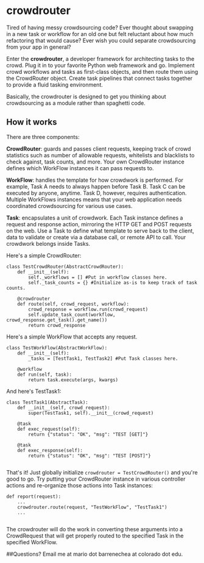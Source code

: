 # crowdrouter
Tired of having messy crowdsourcing code? Ever thought about swapping in a new task or workflow for an old one but felt reluctant about how much refactoring that would cause? Ever wish you could separate crowdsourcing from your app in general?

Enter the **crowdrouter**, a developer framework for architecting tasks to the crowd. Plug it in to your favorite Python web framework and go. Implement crowd workflows and tasks as first-class objects, and then route them using the CrowdRouter object. Create task pipelines that connect tasks together to provide a fluid tasking environment. 

Basically, the crowdrouter is designed to get you thinking about crowdsourcing as a module rather than spaghetti code.

## How it works

There are three components: 

**CrowdRouter**: guards and passes client requests, keeping track of crowd statistics such as number of allowable requests, whitelists and blacklists to check against, task counts, and more. Your own CrowdRouter instance defines which WorkFlow instances it can pass requests to. 

**WorkFlow**: handles the template for how crowdwork is performed. For example, Task A needs to always happen before Task B. Task C can be executed by anyone, anytime. Task D, however, requires authentication. Multiple WorkFlows instances means that your web application needs coordinated crowdsourcing for various use cases.

**Task**: encapsulates a unit of crowdwork. Each Task instance defines a request and response action, mirroring the HTTP GET and POST requests on the web. Use a Task to define what template to serve back to the client, data to validate or create via a database call, or remote API to call. Your crowdwork belongs inside Tasks.

Here's a simple CrowdRouter:

```
class TestCrowdRouter(AbstractCrowdRouter):
	def __init__(self):
		self._workflows = [] #Put in workflow classes here.
		self._task_counts = {} #Initialize as-is to keep track of task counts.
		
	@crowdrouter
	def route(self, crowd_request, workflow):
		crowd_response = workflow.run(crowd_request)
		self.update_task_count(workflow, crowd_response.get_task().get_name())
		return crowd_response

```

Here's a simple WorkFlow that accepts any request.

```
class TestWorkFlow(AbstractWorkFlow):
	def __init__(self):
		_tasks = [TestTask1, TestTask2] #Put Task classes here.
	
	@workflow
	def run(self, task):
		return task.execute(args, kwargs)

```

And here's TestTask1:

```
class TestTask1(AbstractTask):
	def __init__(self, crowd_request):
		super(TestTask1, self).__init__(crowd_request)
		
	@task
	def exec_request(self):
		return {"status": "OK", "msg": "TEST [GET]"}
		
	@task
	def exec_response(self):
		return {"status": "OK", "msg": "TEST [POST]"}
		

```

That's it! Just globally initialize `crowdrouter = TestCrowdRouter()` and you're good to go. Try putting your CrowdRouter instance in various controller actions and re-organize those actions into Task instances:

```
def report(request):
	...
	crowdrouter.route(request, "TestWorkFlow", "TestTask1")
	...
	
```

The crowdrouter will do the work in converting these arguments into a CrowdRequest that will get properly routed to the specified Task in the specified WorkFlow. 


##Questions?
Email me at mario dot barrenechea at colorado dot edu.